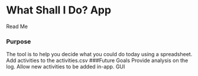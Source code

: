 # What Shall I Do? App
Read Me
### Purpose
The tool is to help you decide what you could do today using a spreadsheet. Add activities to the activities.csv
###Future Goals
Provide analysis on the log.
Allow new activities to be added in-app.
GUI
